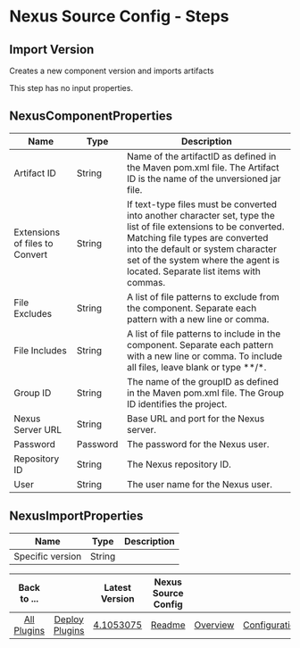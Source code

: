 
# Nexus Source Config - Steps

## Import Version

Creates a new component version and imports artifacts

This step has no input properties.


## NexusComponentProperties


| Name | Type | Description |
| --- | --- | --- |
| Artifact ID | String | Name of the artifactID as defined in the Maven pom.xml file. The Artifact ID is the name of the unversioned jar file. |
| Extensions of files to Convert | String | If text-type files must be converted into another character set, type the list of file extensions to be converted. Matching file types are converted into the default or system character set of the system where the agent is located. Separate list items with commas. |
| File Excludes | String | A list of file patterns to exclude from the component. Separate each pattern with a new line or comma. |
| File Includes | String | A list of file patterns to include in the component. Separate each pattern with a new line or comma. To include all files, leave blank or type \*\*/\*. |
| Group ID | String | The name of the groupID as defined in the Maven pom.xml file. The Group ID identifies the project. |
| Nexus Server URL | String | Base URL and port for the Nexus server. |
| Password | Password | The password for the Nexus user. |
| Repository ID | String | The Nexus repository ID. |
| User | String | The user name for the Nexus user. |

## NexusImportProperties


| Name | Type | Description |
| --- | --- | --- |
| Specific version | String |  |



|Back to ...||Latest Version|Nexus Source Config ||||
| :---: | :---: | :---: | :---: | :---: | :---: | :---: |
|[All Plugins](../../index.md)|[Deploy Plugins](../README.md)|[4.1053075](https://raw.githubusercontent.com/UrbanCode/IBM-UCD-PLUGINS/main/files/nexus-source-config/Nexus-Source-Config-4.1053075.zip)|[Readme](README.md)|[Overview](overview.md)|[Configuration](configuration.md)|[Downloads](downloads.md)|
